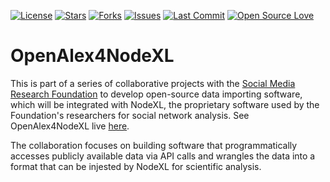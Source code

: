 [![License](https://img.shields.io/github/license/Ifeanyi55/OpenAlex4NodeXL)](./LICENSE)
[![Stars](https://img.shields.io/github/stars/Ifeanyi55/OpenAlex4NodeXL?style=social)](https://github.com/Ifeanyi55/OpenAlex4NodeXL/stargazers)
[![Forks](https://img.shields.io/github/forks/Ifeanyi55/OpenAlex4NodeXL?style=social)](https://github.com/Ifeanyi55/OpenAlex4NodeXL/network/members)
[![Issues](https://img.shields.io/github/issues/Ifeanyi55/OpenAlex4NodeXL)](https://github.com/Ifeanyi55/OpenAlex4NodeXL/issues)
[![Last Commit](https://img.shields.io/github/last-commit/Ifeanyi55/OpenAlex4NodeXL)](https://github.com/Ifeanyi55/OpenAlex4NodeXL/commits/main)
[![Open Source Love](https://badges.frapsoft.com/os/v1/open-source.svg?v=103)](https://github.com/Ifeanyi55/OpenAlex4NodeXL)

# OpenAlex4NodeXL
This is part of a series of collaborative projects with the [Social Media Research Foundation](https://www.smrfoundation.org/) to develop open-source data importing software, which will be integrated with NodeXL, the proprietary software used by the Foundation's researchers for social network analysis. See OpenAlex4NodeXL live [here](https://openalex4nodexl.netlify.app/).

The collaboration focuses on building software that programmatically accesses publicly available data via API calls and wrangles the data into a format that can be injested by NodeXL for scientific analysis.
